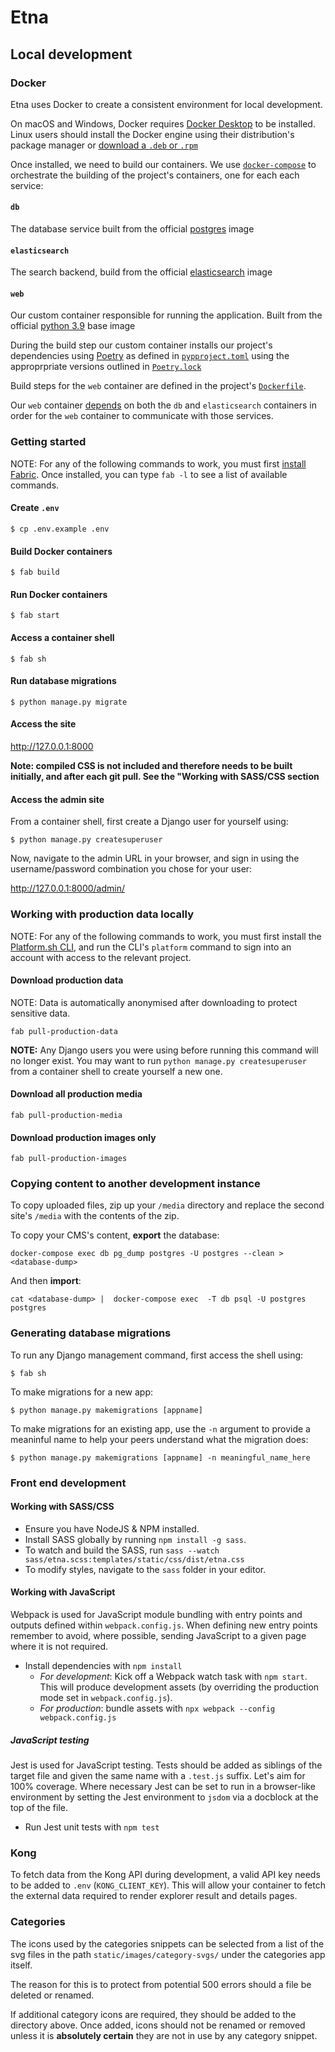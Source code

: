 # Etna

## Local development

### Docker

Etna uses Docker to create a consistent environment for local development.

On macOS and Windows, Docker requires [Docker
Desktop](https://www.docker.com/products/docker-desktop) to be installed. Linux
users should install the Docker engine using their distribution's package
manager or [download a `.deb` or
`.rpm`](https://docs.docker.com/engine/install/)

Once installed, we need to build our containers. We use
[`docker-compose`](https://docs.docker.com/compose/) to orchestrate the
building of the project's containers, one for each each service:

#### `db`

The database service built from the official [postgres](https://hub.docker.com/_/postgres/) image

#### `elasticsearch`

The search backend, build from the official [elasticsearch](https://hub.docker.com/_/elasticsearch/) image

#### `web`

Our custom container responsible for running the application. Built from the
official [python 3.9](https://hub.docker.com/_/python/) base image

During the build step our custom container installs our project's dependencies
using [Poetry](https://python-poetry.org) as defined in
[`pypproject.toml`](pyproject.toml) using the approprpriate versions outlined
in [`Poetry.lock`](Poetry.lock)

Build steps for the `web` container are defined in the project's [`Dockerfile`](Dockerfile).

Our `web` container
[depends](https://docs.docker.com/compose/compose-file/compose-file-v3/#depends_on)
on both the `db` and `elasticsearch` containers in order for the `web`
container to communicate with those services.

### Getting started

NOTE: For any of the following commands to work, you must first [install Fabric](https://www.fabfile.org/installing.html). Once installed, you can type `fab -l` to see a list of available commands.

#### Create `.env`

```console
$ cp .env.example .env
```

#### Build Docker containers

```console
$ fab build
```

#### Run Docker containers

```console
$ fab start
```

#### Access a container shell

```console
$ fab sh
```

#### Run database migrations

```console
$ python manage.py migrate
```

#### Access the site

<http://127.0.0.1:8000>

**Note: compiled CSS is not included and therefore needs to be built initially, and after each git pull. See the "Working with SASS/CSS section**

#### Access the admin site

From a container shell, first create a Django user for yourself using:

```console
$ python manage.py createsuperuser
```

Now, navigate to the admin URL in your browser, and sign in using the username/password combination you chose for your user:

<http://127.0.0.1:8000/admin/>

### Working with production data locally

NOTE: For any of the following commands to work, you must first install the [Platform.sh CLI](https://docs.platform.sh/development/cli.html), and run the CLI's `platform` command to sign into an account with access to the relevant project.

#### Download production data

NOTE: Data is automatically anonymised after downloading to protect sensitive data.

`fab pull-production-data`

**NOTE:** Any Django users you were using before running this command will no longer exist. You may want to run `python manage.py createsuperuser` from a container shell to create yourself a new one.

#### Download all production media

`fab pull-production-media`

#### Download production images only

`fab pull-production-images`

### Copying content to another development instance

To copy uploaded files, zip up your `/media` directory and replace the second
site's `/media` with the contents of the zip.

To copy your CMS's content, **export** the database:

`docker-compose exec db pg_dump postgres -U postgres --clean > <database-dump>`

And then **import**:

`cat <database-dump> |  docker-compose exec  -T db psql -U postgres postgres`

### Generating database migrations

To run any Django management command, first access the shell using:

```console
$ fab sh
```

To make migrations for a new app:

```console
$ python manage.py makemigrations [appname]
```

To make migrations for an existing app, use the `-n` argument to provide a meaninful name to help your peers understand what the migration does:

```console
$ python manage.py makemigrations [appname] -n meaningful_name_here
```

### Front end development

#### Working with SASS/CSS

- Ensure you have NodeJS & NPM installed.
- Install SASS globally by running `npm install -g sass`.
- To watch and build the SASS, run `sass --watch sass/etna.scss:templates/static/css/dist/etna.css`
- To modify styles, navigate to the `sass` folder in your editor.

#### Working with JavaScript

Webpack is used for JavaScript module bundling with entry points and outputs defined within `webpack.config.js`. When defining new
entry points remember to avoid, where possible, sending JavaScript to a given page where it is not required.

- Install dependencies with `npm install`
    - _For development_: Kick off a Webpack watch task with `npm start`. This will produce development assets (by overriding the production mode set in `webpack.config.js`).
    - _For production_: bundle assets with `npx webpack --config webpack.config.js`

##### JavaScript testing

Jest is used for JavaScript testing. Tests should be added as siblings of the target file and given the same name with a `.test.js` suffix. Let's aim for 100% coverage. Where necessary Jest can be set to run in a browser-like environment by setting the Jest environment to `jsdom` via a docblock at the top of the file.

- Run Jest unit tests with `npm test`

### Kong

To fetch data from the Kong API during development, a valid API key
needs to be added to `.env` (`KONG_CLIENT_KEY`). This will allow your container
to fetch the external data required to render explorer result and details
pages.

### Categories

The icons used by the categories snippets can be selected from a list of the svg files in the path `static/images/category-svgs/` under the categories app itself.

The reason for this is to protect from potential 500 errors should a file be deleted or renamed.

If additional category icons are required, they should be added to the directory above. Once added, icons should not be renamed or removed unless it is **absolutely certain** they are not in use by any category snippet.
